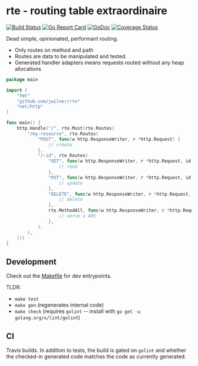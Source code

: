 # rte - routing table extraordinaire

[![Build Status](https://travis-ci.com/jwilner/rte.svg?branch=master)](https://travis-ci.com/jwilner/rte)
[![Go Report Card](https://goreportcard.com/badge/github.com/jwilner/rte)](https://goreportcard.com/report/github.com/jwilner/rte)
[![GoDoc](https://godoc.org/github.com/jwilner/rte?status.svg)](https://godoc.org/github.com/jwilner/rte)
[![Coverage Status](https://coveralls.io/repos/github/jwilner/rte/badge.svg?branch=coverage)](https://coveralls.io/github/jwilner/rte?branch=coverage)

Dead simple, opinionated, performant routing.

- Only routes on method and path
- Routes are data to be manipulated and tested.
- Generated handler adapters means requests routed without any heap allocations

```go
package main

import (
    "fmt"
    "github.com/jwilner/rte"
    "net/http"
)

func main() {
    http.Handle("/", rte.Must(rte.Routes(
        "/my-resource", rte.Routes(
            "POST", func(w http.ResponseWriter, r *http.Request) {
                // create
            },
            "/:id", rte.Routes(
                "GET", func(w http.ResponseWriter, r *http.Request, id string) {
                    // read
                },
                "PUT", func(w http.ResponseWriter, r *http.Request, id string) {
                    // update
                },
                "DELETE", func(w http.ResponseWriter, r *http.Request, id string) {
                    // delete
                },
                rte.MethodAll, func(w http.ResponseWriter, r *http.Request, id string) {
                    // serve a 405
                },
            ),
        ),
    )))
}
```

## Development

Check out the [Makefile](Makefile) for dev entrypoints.

TLDR:
- `make test`
- `make gen` (regenerates internal code)
- `make check` (requires `golint` -- install with `go get -u golang.org/x/lint/golint`)

## CI

Travis builds. In addition to tests, the build is gated on `golint` and whether the checked-in generated code matches the code as currently generated.
